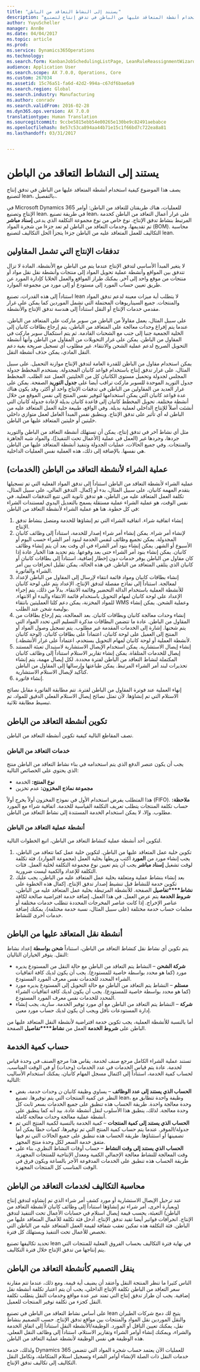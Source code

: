 ```yaml
---
title: "يستند إلى النشاط التعاقد من الباطن"
description: "يصف هذا الموضوع كيفية استخدام أنشطة المتعاقد عليها من الباطن في تدفق إنتاج لتصنيع lean، بالتفصيل،."
author: YuyuScheller
manager: AnnBe
ms.date: 04/04/2017
ms.topic: article
ms.prod: 
ms.service: Dynamics365Operations
ms.technology: 
ms.search.form: KanbanJobSchedulingListPage, LeanRuleReassignmentWizard, PlanActivity, ReqSupplyDemandSchedule
audience: Application User
ms.search.scope: AX 7.0.0, Operations, Core
ms.custom: 267034
ms.assetid: 15c76a51-fa6d-42d2-994a-c67df6bae6a9
ms.search.region: Global
ms.search.industry: Manufacturing
ms.author: conradv
ms.search.validFrom: 2016-02-28
ms.dyn365.ops.version: AX 7.0.0
translationtype: Human Translation
ms.sourcegitcommit: 9ccbe5815ebb54e00265e130be9c82491aebabce
ms.openlocfilehash: 8e57c53ca894aa44b71e15c1f66bd7c722ea8a81
ms.lasthandoff: 03/31/2017


---
```


# <a name="activity-based-subcontracting"></a>يستند إلى النشاط التعاقد من الباطن

يصف هذا الموضوع كيفية استخدام أنشطة المتعاقد عليها من الباطن في تدفق إنتاج لتصنيع lean، بالتفصيل،.

في Microsoft Dynamics 365 للعمليات، هناك طريقتان للتعاقد من الباطن: أوامر الإنتاج وتصنيع lean. في طريقة تصنيع lean، على غرار أعمال التعاقد من الباطن كخدمة المرتبط بنشاط تدفق الإنتاج. نوع خاص من نوع مجموعة التكلفة الذي يدعى **إسناد مباشر** تم تقديمها، وخدمات التعاقد من الباطن لم تعد جزءا من شجرة المواد (BOM). محاسبة التكاليف للعمل المتعاقد عليه من الباطن جزءا يتجزأ الحل التكاليف لتصنيع lean.

## <a name="production-flows-that-involve-subcontractors"></a>تدفقات الإنتاج التي تشمل المقاولين
لا يتغير المبدأ الأساسي لتدفق الإنتاج عندما يتم من الباطن مع الأنشطة. المادة لا تزال تتدفق بين المواقع وأنشطة عملية تحويل المواد إلى منتجات وأنشطة نقل نقل مواد أو منتجات من موقع واحد إلى آخر. يمكنك طراز المواقع والعمل الخلايا كإدارة المورد عن طريق تعيين حساب المورد إلى مستودع أو إلى مورد من مجموعة الموارد.  

استناداً إلى هذه القدرات، تصنيع lean لا يتطلب أية ميزات معينة لدعم تدفق المواد والمنتجات. جميع السيناريوهات المحتملة التي تشمل الموردين كما يمكن على غرار مقدمي خدمات الإنتاج أو النقل استناداً إلى هندسة تدفق الإنتاج والأنشطة.  

على سبيل المثال، يعمل مقاولاً من الباطن من سوبر ماركت على المتعاقد من الباطن. عندما يتم إفراغ وحدات معالجة على المتعاقد من الباطن، يتم إرجاع بطاقات كانبان إلى الخلية الجمعية جنبا إلى جنب مع الشحنات القادمة. ثم يتم استكمال سوبر ماركت في المقاول من الباطن. يمكن على غرار التحويلات من المقاول من الباطن وأنها أنشطة التحويل الصريح لدعم عملية الشحن والانتقاء. غير مطلوب أي تسجيل صريحة بغية دعم النقل المادي، يمكن حذف أنشطة النقل.  

يمكن استخدام مقاول من الباطن للقدرة العامة لتدفق الإنتاج موازنة التحميل. على سبيل المثال، على غرار تدفق إنتاج باستخدام قواعد كانبان المجدولة. يستخدم المخطط جدولة المجلس لجدولة وتحميل مستوى الكانبان كل من الخليتين العمل عند الطلب. المخطط جدول التوريد الموحدة للسوبر ماركت تراقب أيضا على **جدول التوريد** الصفحة. يمكن على غرار العديد من المقاولين من الباطن في تدفقات الإنتاج واحد أو أكثر، وقد يكون هناك عدة قواعد كانبان التي يمكن استخدامها لتوفير نفس المنتج إلى نفس الموقع من خلال أنشطة مختلفة. تحويل المخطط كانبان إلى قاعدة كانبان بديلة لإعادة جدولة كانبان التي أنشئت أصلاً للإنتاج الداخلي لعملية بديلة. وفي الواقع، طبيعة خلية العمل المتعاقد عليه من الباطن له أي تأثير على تدفق الإنتاج. وينطبق نفس المبدأ العامل لعمل متوازي داخلي خليتين أو خليتين المتعاقد عليها من الباطن.   

مثل أي نشاط آخر في تدفق إنتاج، يمكن أن تستهلك أنشطة التعاقد من الباطن والتوريد جردها، وجردها غير (العمل في عملية \[الأعمال تحت التنفيذ\])، والمواد شبه الجاهزة والمنتجات. وفي جميع الحالات، عمليات الجدولة وتنفيذ أنشطة المتعاقد عليها من الباطن هي نفسها. بالإضافة إلى ذلك، هذه العملية نفس العمليات الداخلية.

## <a name="purchase-process-for-subcontracted-activities-services"></a>عملية الشراء لأنشطة التعاقد من الباطن (الخدمات)
عملية الشراء لأنشطة التعاقد من الباطن استناداً إلى تدفق المواد الفعلية التي تم تسجيلها بتقدم المهمة كانبان، على سبيل المثال، بدء أو إكمال. التدفق المالي، على سبيل المثال، تكلفة العمل المتعاقد عليه من الباطن، هو تدفق ثانوية التي تتبع التدفقات الفعلية. في نفس الوقت، هو عملية الشراء عملية مستقلة يسمح بالتعديل اليدوي لمستندات الشراء في كل خطوة. هنا هو عملية الشراء لأنشطة التعاقد من الباطن:

1.  إنشاء اتفاقية شراء. اتفاقية الشراء التي تم إنشاؤها للخدمة ومتصل بنشاط تدفق الإنتاج.
2.  لإنشاء أمر شراء. يمكن إنشاء أمر شراء إصدار للخدمة، استناداً إلى وظائف كانبان المجدولة. يمكن تجميع وظائف لنفس الخدمة لبنود أمر الشراء حسب اليوم أو الأسبوع أو الشهر. يمكن إنشاء بنود أمر الشراء في أي وقت بعد أن يتم إنشاء وظائف كانبان. يمكن إنشاء بنود أمر الشراء حتى بعد وقوعها. يتم تحديد هذا الخيار عادة إذا كان مقاول من الباطن يوفر خدمات دون إخطار إضافية، استناداً إلى بطاقات كانبان أو كانبان الذي يتلقى المتعاقد من الباطن. في هذه الحالة، يمكن تقليل انحرافات بين أمر الشراء والفاتورة.
3.  إنشاء بطاقات كانبان ومواد قائمة انتقاء لإرسال إلى المقاول من الباطن لإعداد لمعالجة. استناداً إلى نماذج مفصلة لتدفق الإنتاج، الإعداد يتم على لوحة كانبان للأنشطة العملية باستخدام الدالة التحضير وقائمة الانتقاء. بدلاً من ذلك، يتم إجراء الإعداد على لوحة كانبان لمهام التحويل باستخدام قائمة الانتقاء والبدء أو الانتهاء. للمواد المخزنة، يمكن دعم كلتا العمليتين بانتقاء WMS وعملية الشحن. يمكن إنشاء بوليصة شحن عند الطلب.
4.  إنشاء وحدات معالجة كانبان وبطاقات كانبان. بعد المعالجة، يتم إرجاع بطاقات من المقاول من الباطن. عادة ما تتضمن البطاقات مذكرة التسليم التي تحدد المواد التي يتم شحنها. إشارة إلى الخدمات المقدمة غير مطلوب. يتم تسجيل وصول المواد أو المنتج إلى العميل على لوحة كانبان، اعتماداً على بطاقات كانبان. (لوحة كانبان لأنشطة العملية أو لوحة كانبان لمهام التحويل يستخدم، اعتماداً على غرار الأنشطة.).
5.  إنشاء إيصال الاستشارية. يمكن استخدام الإيصال الاستشارية لاستبدال تعبئة المستند إيصال للخدمات المتلقاة. يمكن إنشاء تقارير الاستلام استناداً إلى وظائف كانبان المكتملة لنشاط التعاقد من الباطن لفترة محددة. لكل إيصال مهمة، يتم إنشاء تحذيرات لبند أمر الشراء المرتبط. يمكن طباعتها وإرسالها إلى المقاول من الباطن كتأكيد لإيصال الاستلام الاستشارية.
6.  إنشاء فاتورة.

إنهاء العملية عند فوترة المقاول من الباطن لفترة. تتم مطابقة الفاتورة مقابل نصائح الاستلام التي تم إنشاؤها. لأن تمثل نصائح إيصال الاستلام الفعلي الدقيق للمواد، تم تبسيط مطابقة ثلاثية.

## <a name="configuring-activities-for-subcontracting"></a>تكوين أنشطة التعاقد من الباطن
تصف المقاطع التالية كيفية تكوين أنشطة التعاقد من الباطن.

### <a name="subcontracted-services"></a>خدمات التعاقد من الباطن

يجب أن يكون عنصر الدفع الذي يتم استخدامه في بناء نشاط التعاقد من الباطن منتج الذي يحتوي على الخصائص التالية:

-   **نوع المنتج:** الخدمة
-   **مجموعة نماذج المخزون:** عدم تخزين

هذا المتطلب يفرض استخدام الأول في نموذج المخزون أولاً يخرج أولاً (FIFO). **ملاحظة:** حساب تكلفة المنتجات يتطلب تعريف التكلفة القياسية للخدمة. اتفاقية شراء مع المورد مطلوب. وإلا، لا يمكن استخدام الخدمة المستندة إلى نشاط التعاقد من الباطن.

### <a name="subcontracted-process-activities"></a>أنشطة عملية التعاقد من الباطن

لتكوين أحد أنشطة عملية كنشاط التعاقد من الباطن، اتبع الخطوات التالية.

1.  تكوين خلية عمل المتعاقد عليها من الباطن. لتكوين خلية عمل كما تتعاقد من الباطن، يجب إنشاء مورد من **المورد** اكتب وربطها بخلية العمل (مجموعة الموارد). فئة تكلفة لوقت تشغيل **إسناد مباشر** يجب أن يتم تعيين نوع مجموعة التكلفة لخلية العمل. فئات التكلفة للإعداد والكمية ليست ضرورية.
2.  بعد إنشاء بنشاط عملية ومتعلقة بخلية عمل المتعاقد عليه من الباطن، يجب عليك تكوين خدمة للنشاط قبل تنشيط إصدار تدفق الإنتاج. إكمال هذه الخطوة على **نشاط****تفاصيل** الصفحة. للأنشطة المرتبطة بخلية عمل المتعاقد عليه من الباطن، **شروط الخدمة** يتم عرض العمل. في هذا العمل، إضافة خدمة افتراضية صالحة لكافة عناصر الإخراج. إذا كانت عناصر المخرجات المحددة تتطلب خدمات مختلفة أو معلمات حساب خدمة مختلفة (على سبيل المثال، نسبة خدمة مختلفة)، يمكنك إضافة خدمات أخرى للنشاط.

## <a name="subcontracted-transfer-activities"></a>أنشطة نقل المتعاقد عليها من الباطن
يتم تكوين أي نشاط نقل كنشاط التعاقد من الباطن، استناداً **شحن بواسطة** إعداد نشاط النقل. يتوفر الخياران التاليان:

-   **شركة الشحن** – النشاط يتم التعاقد من الباطن مع حالة النقل من المستودع يديره مورد (كما هو محدد بواسطة خاصية للمستودع). يجب أن يكون لديك كافة اتفاقيات الشراء المحدد للخدمات نفس معرف المورد المستودع.
-   **مستلم** – النشاط يتم التعاقد من الباطن مع حالة التحويل إلى المستودع يديره مورد (كما هو محدد بواسطة خاصية للمستودع). يجب أن يكون لديك كافة اتفاقيات الشراء المحدد للخدمات نفس معرف المورد المستودع.
-   **شركة** – النشاط يتم التعاقد من الباطن مع أي مورد توفير الخدمة. سارية، يجب إنشاء إدارة المستودعات ناقل ويجب أن يكون لديك حساب مورد معين.

أما بالنسبة للأنشطة العملية، يجب تكوين خدمة افتراضية لأنشطة النقل المتعاقد عليها من الباطن على **شروط الخدمة** العمل من **نشاط****تفاصيل** الصفحة.

## <a name="service-quantity-calculation"></a>حساب كمية الخدمة
تستند عملية الشراء الكامل مرجع صنف لخدمة. يقاس هذا مرجع الصنف في وحدة قياس لخدمة. عادة يتم قياس الخدمات في عدد الخدمات (وحدات) أو في الوقت المناسب. لحساب كمية الخدمة، استناداً إلى اكتمال مسجل المهام كانبان، يمكنك استخدام الأساليب التالية:

-   **الحساب الذي يستند إلى عدد الوظائف** – يساوي وظيفة كانبان *ن* وحدات خدمة، بغض النظر عن كمية المنتجات التي يتم توفيرها. تصنيع lean، وظيفة واحدة تتطابق مع وحدة معالجة واحدة. طريقة الحساب هذه تنطبق على جميع الخدمات بسعر ثابت كل وحدة معالجة. لذلك، ينطبق هذا الأسلوب لنقل أنشطة عادة. بيد أنه كما ينطبق على أنشطة عملية معالجة وحدات معالجة كاملة.
-   **الحساب الذي يستند إلى كمية المنتجات** – كمية الخدمة بالنسبة لكمية المنتج التي تم جدولة/الموفر. عندما يتم حساب كمية المنتج التي تم توفيرها، كميات خطأ يمكن أما تضمينها أو استثناؤها. طريقة الحساب هذه تنطبق على جميع الحالات التي تم فيها متفق خدمة السعر لكل وحدة منتج المجهز.
-   **الحساب الذي يستند إلى وقت النشاط** – حساب أوقات النشاط النظري، بناء على وقت المعالجة للنشاط معالجة الإجمالي الكمية ومعدل الإنتاجية للمنتجات المجهزة. طريقة الحساب هذه تنطبق على الخدمات المدفوعة الأجر بالساعة ويكون فرق في الوقت المناسب كل المنتجات المجهزة.

## <a name="cost-accounting-of-subcontracted-services"></a>محاسبة التكاليف لخدمات التعاقد من الباطن
عند ترحيل الإيصال الاستشارية أو مورد كشف أمر شراء الذي تم إنشاؤه لتدفق إنتاج (وبعبارة أخرى، أمر شراء تم إنشاؤها استناداً إلى وظائف كانبان لأنشطة التعاقد من الباطن) التعبئة، يحسب قيمة إيصال استلام في حسابات الأعمال تحت التنفيذ لتدفق الإنتاج. انحرافات فواتير أيضا تقيد تدفق الإنتاج. أدخل فئة تكلفة للأعمال المتعاقد عليها من الباطن. فئة التكلفة هذه تمكين تعقب شفافة لقيمة العمل المتعاقد عليه من الباطن التي تخصص للأعمال تحت التنفيذ ويستهلك كل فترة.  

تحديد تكاليفها تصنيع lean في نهاية فترة التكاليف بحساب الفروق الفعلية للمنتجات التي يتم إنتاجها من تدفق الإنتاج خلال فترة التكاليف.

## <a name="modeling-transfers-as-subcontracted-activities"></a>ينقل التصميم كأنشطة التعاقد من الباطن
الناس كثيرا ما تنظر المنتجة النقل وأعتقد أن يضيف أية قيمة. ومع ذلك، عندما تتم مقارنة سعر التعاقد من الباطن تكلفة الإنتاج الداخلي، يجب أن يتم اعتبار تكلفة أنشطة نقل إضافية. يجب أن طراز تدفق إنتاج التي تمتد عبر عدة مواقع وخدمات النقل يتطلب تكلفة النقل كجزء من تكلفة توفير المنتجات للعميل. 

على أساس نشاط التعاقد من الباطن في تصنيع lean يتيح لك دمج شركات الطيران والنقل الموردين نقل المواد والمنتجات بين مواقع تدفق الإنتاج. حسب التصميم بنشاط نقل، يمكنك تعيين الناقل أو المورد. الوظيفة/الأنشطة النقل استناداً إلى اتفاق الخدمة والشراء، ويمكنك إنشاء أوامر الشراء وتقارير الاستلام، استناداً إلى وظائف النقل الفعلي. هذه الوظيفة هي نفس الوظيفة لأنشطة عملية التعاقد من الباطن.  

ولذلك، خدمة Dynamics 365 للعمليات الآن يعتمد حساب شجرة المواد التي تتضمن خدمات النقل ذات الصلة الإنشاء أوامر الشراء وتسجيل استلام المتكاملة، وتكامل النقل التكاليف إلى تكاليف تدفق الإنتاج.


